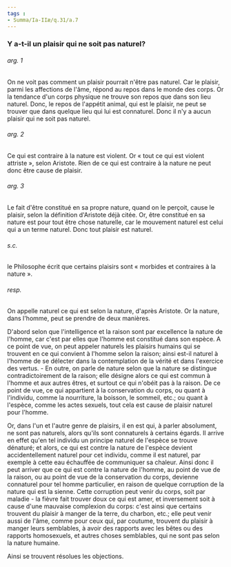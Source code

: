 ```yaml
---
tags : 
- Summa/Ia-IIæ/q.31/a.7
---
```


### Y a-t-il un plaisir qui ne soit pas naturel?

###### arg. 1
On ne voit pas comment un plaisir pourrait n'être pas naturel. Car le plaisir, parmi les affections de l'âme, répond au repos dans le monde des corps. Or la tendance d'un corps physique ne trouve son repos que dans son lieu naturel. Donc, le repos de l'appétit animal, qui est le plaisir, ne peut se trouver que dans quelque lieu qui lui est connaturel. Donc il n'y a aucun plaisir qui ne soit pas naturel. 

###### arg. 2
Ce qui est contraire à la nature est violent. Or « tout ce qui est violent attriste », selon Aristote. Rien de ce qui est contraire à la nature ne peut donc être cause de plaisir. 

###### arg. 3
Le fait d'être constitué en sa propre nature, quand on le perçoit, cause le plaisir, selon la définition d'Aristote déjà citée. Or, être constitué en sa nature est pour tout être chose naturelle, car le mouvement naturel est celui qui a un terme naturel. Donc tout plaisir est naturel. 

###### s.c.
le Philosophe écrit que certains plaisirs sont « morbides et contraires à la nature ». 

###### resp.
On appelle naturel ce qui est selon la nature, d'après Aristote. Or la nature, dans l'homme, peut se prendre de deux manières. 

D'abord selon que l'intelligence et la raison sont par excellence la nature de l'homme, car c'est par elles que l'homme est constitué dans son espèce. A ce point de vue, on peut appeler naturels les plaisirs humains qui se trouvent en ce qui convient à l'homme selon la raison; ainsi est-il naturel à l'homme de se délecter dans la contemplation de la vérité et dans l'exercice des vertus. - En outre, on parle de nature selon que la nature se distingue contradictoirement de la raison; elle désigne alors ce qui est commun à l'homme et aux autres êtres, et surtout ce qui n'obéit pas à la raison. De ce point de vue, ce qui appartient à la conservation du corps, ou quant à l'individu, comme la nourriture, la boisson, le sommeil, etc.; ou quant à l'espèce, comme les actes sexuels, tout cela est cause de plaisir naturel pour l'homme. 

Or, dans l'un et l'autre genre de plaisirs, il en est qui, à parler absolument, ne sont pas naturels, alors qu'ils sont connaturels à certains égards. Il arrive en effet qu'en tel individu un principe naturel de l'espèce se trouve dénaturé; et alors, ce qui est contre la nature de l'espèce devient accidentellement naturel pour cet individu, comme il est naturel, par exemple à cette eau échauffée de communiquer sa chaleur. Ainsi donc il peut arriver que ce qui est contre la nature de l'homme, au point de vue de la raison, ou au point de vue de la conservation du corps, devienne connaturel pour tel homme particulier, en raison de quelque corruption de la nature qui est la sienne. Cette corruption peut venir du corps, soit par maladie - la fièvre fait trouver doux ce qui est amer, et inversement soit à cause d'une mauvaise complexion du corps: c'est ainsi que certains trouvent du plaisir à manger de la terre, du charbon, etc.; elle peut venir aussi de l'âme, comme pour ceux qui, par coutume, trouvent du plaisir à manger leurs semblables, à avoir des rapports avec les bêtes ou des rapports homosexuels, et autres choses semblables, qui ne sont pas selon la nature humaine. 

Ainsi se trouvent résolues les objections. 

